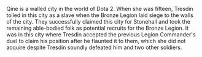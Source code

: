 Qine is a walled city in the world of Dota 2. When she was fifteen, Tresdin toiled in this city as a slave when the Bronze Legion laid siege to the walls of the city. They successfully claimed this city for Stonehall and took the remaining able-bodied folk as potential recruits for the Bronze Legion. It was in this city where Tresdin accepted the previous Legion Commander's duel to claim his position after he flaunted it to them, which she did not acquire despite Tresdin soundly defeated him and two other soldiers.